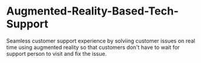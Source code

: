 # Augmented-Reality-Based-Tech-Support
Seamless customer support experience by solviing customer issues on real time using augmented reality so that customers don't have to wait for support person to visit and fix the issue.
